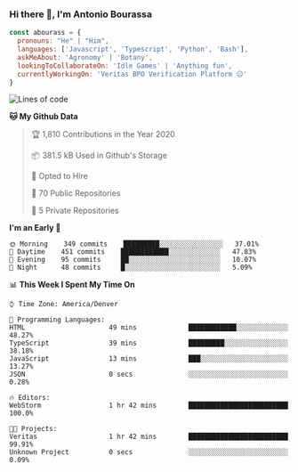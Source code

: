 ### Hi there 👋, I'm Antonio Bourassa

```javascript
const abourass = {
  pronouns: "He" | "Him",
  languages: ['Javascript', 'Typescript', 'Python', 'Bash'],
  askMeAbout: 'Agronomy' | 'Botany',
  lookingToCollaborateOn: 'Idle Games' | 'Anything fun',
  currentlyWorkingOn: 'Veritas BPO Verification Platform 😑'
}
```

<!--START_SECTION:waka-->
![Lines of code](https://img.shields.io/badge/From%20Hello%20World%20I%27ve%20Written-32.8%20million%20lines%20of%20code-blue)

**🐱 My Github Data** 

> 🏆 1,810 Contributions in the Year 2020
 > 
> 📦 381.5 kB Used in Github's Storage 
 > 
> 💼 Opted to Hire
 > 
> 📜 70 Public Repositories
 > 
> 🔑 5 Private Repositories 

**I'm an Early 🐤** 

```text
🌞 Morning    349 commits    █████████░░░░░░░░░░░░░░░░   37.01% 
🌆 Daytime    451 commits    ████████████░░░░░░░░░░░░░   47.83% 
🌃 Evening    95 commits     ██░░░░░░░░░░░░░░░░░░░░░░░   10.07% 
🌙 Night      48 commits     █░░░░░░░░░░░░░░░░░░░░░░░░   5.09%

```


📊 **This Week I Spent My Time On** 

```text
⌚︎ Time Zone: America/Denver

💬 Programming Languages: 
HTML                     49 mins             ████████████░░░░░░░░░░░░░   48.27% 
TypeScript               39 mins             █████████░░░░░░░░░░░░░░░░   38.18% 
JavaScript               13 mins             ███░░░░░░░░░░░░░░░░░░░░░░   13.27% 
JSON                     0 secs              ░░░░░░░░░░░░░░░░░░░░░░░░░   0.28%

🔥 Editors: 
WebStorm                 1 hr 42 mins        █████████████████████████   100.0%

🐱‍💻 Projects: 
Veritas                  1 hr 42 mins        █████████████████████████   99.91% 
Unknown Project          0 secs              ░░░░░░░░░░░░░░░░░░░░░░░░░   0.09%

```


<!--END_SECTION:waka-->

<!--
**Abourass/Abourass** is a ✨ _special_ ✨ repository because its `README.md` (this file) appears on your GitHub profile.

Here are some ideas to get you started:

- 🔭 I’m currently working on ...
- 🌱 I’m currently learning ...
- 👯 I’m looking to collaborate on ...
- 🤔 I’m looking for help with ...
- 💬 Ask me about ...
- 📫 How to reach me: ...
- 😄 Pronouns: ...
- ⚡ Fun fact: ...
-->
